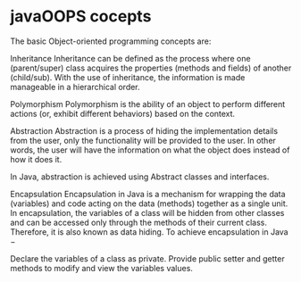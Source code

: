 # javaOOPS cocepts
The basic Object-oriented programming concepts are:

Inheritance
 Inheritance can be defined as the process where one (parent/super) class acquires the properties (methods and fields) of another (child/sub). With the use of inheritance, the information is made manageable in a hierarchical order.

Polymorphism
Polymorphism is the ability of an object to perform different actions (or, exhibit different behaviors) based on the context.

Abstraction
Abstraction is a process of hiding the implementation details from the user, only the functionality will be provided to the user. In other words, the user will have the information on what the object does instead of how it does it.

In Java, abstraction is achieved using Abstract classes and interfaces.

Encapsulation
Encapsulation in Java is a mechanism for wrapping the data (variables) and code acting on the data (methods) together as a single unit. In encapsulation, the variables of a class will be hidden from other classes and can be accessed only through the methods of their current class. Therefore, it is also known as data hiding. To achieve encapsulation in Java −

Declare the variables of a class as private.
 Provide public setter and getter methods to modify and view the variables values.

